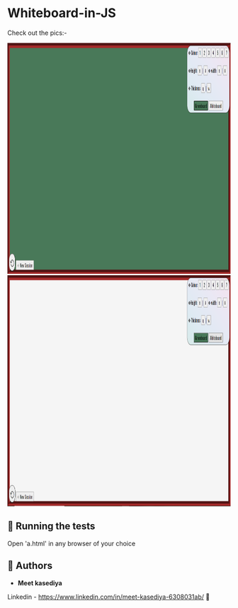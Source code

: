 # Whiteboard-in-JS


Check out the pics:-

 <img src="https://github.com/Meet-kasediya/Whiteboard-in-JS/blob/main/board2.png?raw=true" alt="https://github.com/Meet-kasediya/Whiteboard-in-JS/blob/main/board2.png?raw=true" height="520" ><br><img src="https://github.com/Meet-kasediya/Whiteboard-in-JS/blob/main/whiteboard.png?raw=true" alt="https://github.com/Meet-kasediya/Whiteboard-in-JS/blob/main/whiteboard.png?raw=true"  height="520"  > 


## 🧪 Running the tests 

Open 'a.html' in any browser of your choice<br>
 
 

## 🤔 Authors

* **Meet kasediya** 

Linkedin - https://www.linkedin.com/in/meet-kasediya-6308031ab/ 🔗<br> 
 
